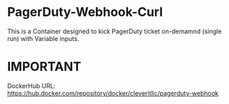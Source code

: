 # PagerDuty-Webhook-Curl
This is a Container designed to kick PagerDuty ticket on-demamnd (single run) with Variable inputs.


# IMPORTANT

DockerHub URL: https://hub.docker.com/repository/docker/cleveritllc/pagerduty-webhook
